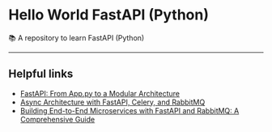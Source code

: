 # Hello World FastAPI (Python)

📚 A repository to learn FastAPI (Python)

---
## Helpful links

- [FastAPI: From App.py to a Modular Architecture](https://towardsdev.com/fastapi-from-app-py-to-a-modular-architecture-54ca9e0044eb)
- [Async Architecture with FastAPI, Celery, and RabbitMQ](https://medium.com/cuddle-ai/async-architecture-with-fastapi-celery-and-rabbitmq-c7d029030377)
- [Building End-to-End Microservices with FastAPI and RabbitMQ: A Comprehensive Guide](https://snimkar1905.medium.com/building-microservices-with-fastapi-and-rabbitmq-part1-1104dbd4ad96)
